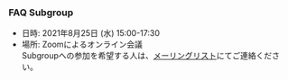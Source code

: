 ### FAQ Subgroup

 - 日時: 2021年8月25日 (水) 15:00-17:30    
 - 場所: Zoomによるオンライン会議    
 Subgroupへの参加を希望する人は、[メーリングリスト](japan-sg-faq@lists.openchainproject.org)にてご連絡ください。
  
  
